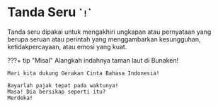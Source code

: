 # Tanda Seru <small>\``!`\`</small>

Tanda seru dipakai untuk mengakhiri ungkapan atau pernyataan yang berupa seruan atau perintah yang menggambarkan kesungguhan, ketidakpercayaan, atau emosi yang kuat.

???+ tip "Misal"
    Alangkah indahnya taman laut di Bunaken!

    Mari kita dukung Gerakan Cinta Bahasa Indonesia!

    Bayarlah pajak tepat pada waktunya!  
    Masa! Dia bersikap seperti itu?  
    Merdeka!


